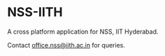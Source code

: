 # NSS-IITH 

A cross platform application for NSS, IIT Hyderabad.

Contact office.nss@iith.ac.in for queries.
